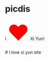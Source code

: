 # picdis
<p>I <span style="font-size:500%;color:red;">&hearts;</span> Xi Yun!</p>
# I love xi yun site
